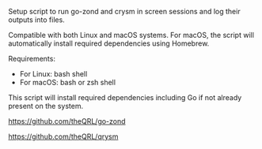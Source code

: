 Setup script to run go-zond and crysm in screen sessions and log their outputs into files.

Compatible with both Linux and macOS systems. For macOS, the script will automatically install required dependencies using Homebrew.

Requirements:
- For Linux: bash shell
- For macOS: bash or zsh shell

This script will install required dependencies including Go if not already present on the system.

https://github.com/theQRL/go-zond

https://github.com/theQRL/qrysm
